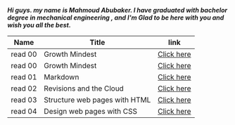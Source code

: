 ***Hi guys. my name is Mahmoud Abubaker. I have graduated with bachelor degree in mechanical engineering , and I'm Glad to be here with you and wish you all the best.***




| Name  |   Title                       |link              |
|-------|------------------------------ |------------------|
|read 00| Growth Mindest                | [Click here](https://mahmoudabubaker9.github.io/reading-notes/Lab01)   |
|read 00| Growth Mindest                | [Click here](https://mahmoudabubaker9.github.io/reading-notes/Read011) |
|read 01| Markdown                      | [Click here](https://mahmoudabubaker9.github.io/reading-notes/Read01)  |
|read 02| Revisions and the Cloud       | [Click here](https://mahmoudabubaker9.github.io/reading-notes/Read02)  |
|read 03| Structure web pages with HTML | [Click here](https://mahmoudabubaker9.github.io/reading-notes/Read03)  |
|read 04| Design web pages with CSS     | [Click here](https://mahmoudabubaker9.github.io/reading-notes/Read04)  |